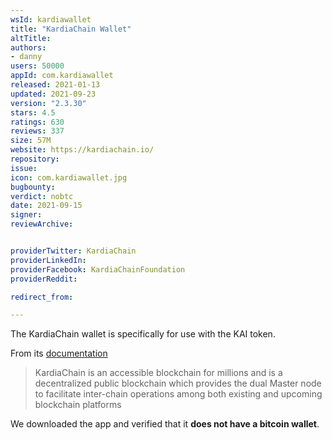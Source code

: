 ```yaml
---
wsId: kardiawallet
title: "KardiaChain Wallet"
altTitle: 
authors:
- danny
users: 50000
appId: com.kardiawallet
released: 2021-01-13
updated: 2021-09-23
version: "2.3.30"
stars: 4.5
ratings: 630
reviews: 337
size: 57M
website: https://kardiachain.io/
repository: 
issue: 
icon: com.kardiawallet.jpg
bugbounty: 
verdict: nobtc
date: 2021-09-15
signer: 
reviewArchive:


providerTwitter: KardiaChain
providerLinkedIn: 
providerFacebook: KardiaChainFoundation
providerReddit: 

redirect_from:

---
```



The KardiaChain wallet is specifically for use with the KAI token. 

From its [documentation](https://docs.kardiachain.io/docs/)

>KardiaChain is an accessible blockchain for millions and is a decentralized public blockchain which provides the dual Master node to facilitate inter-chain operations among both existing and upcoming blockchain platforms

We downloaded the app and verified that it **does not have a bitcoin wallet**. 

